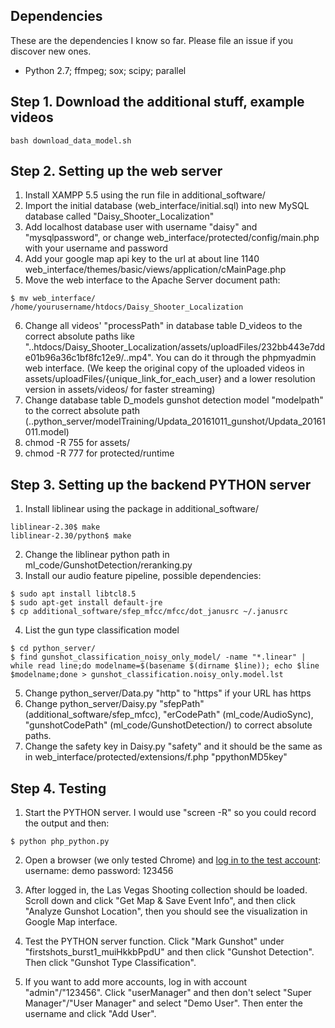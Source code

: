## Dependencies
These are the dependencies I know so far. Please file an issue if you discover new ones.
+ Python 2.7; ffmpeg; sox; scipy; parallel

## Step 1. Download the additional stuff, example videos
```
bash download_data_model.sh
```

## Step 2. Setting up the web server
1. Install XAMPP 5.5 using the run file in additional_software/
2. Import the initial database (web_interface/initial.sql) into new MySQL database called "Daisy_Shooter_Localization"
3. Add localhost database user with username "daisy" and "mysqlpassword", or change web_interface/protected/config/main.php with your username and password
4. Add your google map api key to the url at about line 1140 web_interface/themes/basic/views/application/cMainPage.php
5. Move the web interface to the Apache Server document path:
```
$ mv web_interface/ /home/yourusername/htdocs/Daisy_Shooter_Localization
```
6. Change all videos' "processPath" in database table D_videos to the correct absolute paths like "..htdocs/Daisy_Shooter_Localization/assets/uploadFiles/232bb443e7dde01b96a36c1bf8fc12e9/..mp4". You can do it through the phpmyadmin web interface. (We keep the original copy of the uploaded videos in assets/uploadFiles/{unique_link_for_each_user} and a lower resolution version in assets/videos/ for faster streaming)
7. Change database table D_models gunshot detection model "modelpath" to the correct absolute path (..python_server/modelTraining/Updata_20161011_gunshot/Updata_20161011.model)
8. chmod -R 755 for assets/
9. chmod -R 777 for protected/runtime

 

## Step 3. Setting up the backend PYTHON server
1. Install liblinear using the package in additional_software/
```
liblinear-2.30$ make
liblinear-2.30/python$ make
```
2. Change the liblinear python path in ml_code/GunshotDetection/reranking.py
3. Install our audio feature pipeline, possible dependencies:
```
$ sudo apt install libtcl8.5
$ sudo apt-get install default-jre
$ cp additional_software/sfep_mfcc/mfcc/dot_janusrc ~/.janusrc
```
4. List the gun type classification model
```
$ cd python_server/
$ find gunshot_classification_noisy_only_model/ -name "*.linear" | while read line;do modelname=$(basename $(dirname $line)); echo $line $modelname;done > gunshot_classification.noisy_only.model.lst
```
5. Change python_server/Data.py "http" to "https" if your URL has https
6. Change python_server/Daisy.py "sfepPath" (additional_software/sfep_mfcc), "erCodePath" (ml_code/AudioSync), "gunshotCodePath" (ml_code/GunshotDetection/) to correct absolute paths.
7. Change the safety key in Daisy.py "safety" and it should be the same as in web_interface/protected/extensions/f.php "ppythonMD5key"

## Step 4. Testing
1. Start the PYTHON server. I would use "screen -R" so you could record the output and then:
```
$ python php_python.py
```
2. Open a browser (we only tested Chrome) and [log in to the test account](http://127.0.0.1/Daisy_Shooter_Localization/index.php/site/login?redirect=):
username: demo
password: 123456

3. After logged in, the Las Vegas Shooting collection should be loaded. Scroll down and click "Get Map & Save Event Info", and then click "Analyze Gunshot Location", then you should see the visualization in Google Map interface.

4. Test the PYTHON server function. Click "Mark Gunshot" under "firstshots_burst1_muiHkkbPpdU" and then click "Gunshot Detection". Then click "Gunshot Type Classification".

5. If you want to add more accounts, log in with account "admin"/"123456". Click "userManager" and then don't select "Super Manager"/"User Manager" and select "Demo User". Then enter the username and click "Add User".
